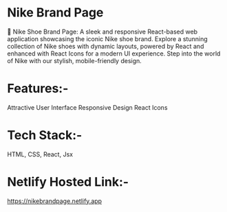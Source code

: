 # Nike Brand Page
👟 Nike Shoe Brand Page: A sleek and responsive React-based web application showcasing the iconic Nike shoe brand. Explore a stunning collection of Nike shoes with dynamic layouts, powered by React and enhanced with React Icons for a modern UI experience. Step into the world of Nike with our stylish, mobile-friendly design.

# Features:- 
Attractive User Interface
Responsive Design
React Icons

# Tech Stack:-
HTML, CSS, React, Jsx

# Netlify Hosted Link:- 
https://nikebrandpage.netlify.app
